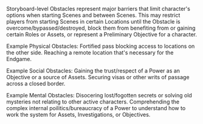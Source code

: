 Storyboard-level Obstacles represent major barriers that limit character's options when starting Scenes and between Scenes. This may restrict players from starting Scenes in certain Locations until the Obstacle is overcome/bypassed/destroyed, block them from benefiting from or gaining certain Roles or Assets, or represent a Preliminary Objective for a character.

Example Physical Obstacles:
Fortified pass blocking access to locations on the other side.
Reaching a remote location that's necessary for the Endgame.

Example Social Obstacles:
Gaining the trust/respect of a Power as an Objective or a source of Assets.
Securing visas or other writs of passage across a closed border.

Example Mental Obstacles:
Disocering lost/fogotten secrets or solving old mysteries not relating to other active characters.
Comprehending the complex internal poilitics/bureaucracy of a Power to understand how to work the system for Assets, Investigations, or Objectives.